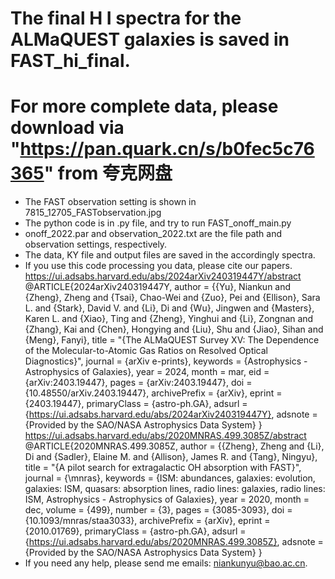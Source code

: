 # The final H I spectra for the ALMaQUEST galaxies is saved in FAST_hi_final.
# For more complete data, please download via "https://pan.quark.cn/s/b0fec5c76365" from 夸克网盘
* The FAST observation setting is shown in 7815_12705_FASTobservation.jpg
* The python code is in .py file, and try to run FAST_onoff_main.py
* onoff_2022.par and observation_2022.txt are the file path and observation settings, respectively.
* The data, KY file and output files are saved in the accordingly spectra.
* If you use this code processing you data, please cite our papers.  
  https://ui.adsabs.harvard.edu/abs/2024arXiv240319447Y/abstract  
  @ARTICLE{2024arXiv240319447Y,
       author = {{Yu}, Niankun and {Zheng}, Zheng and {Tsai}, Chao-Wei and {Zuo}, Pei and {Ellison}, Sara L. and {Stark}, David V. and {Li}, Di and {Wu}, Jingwen and {Masters}, Karen L. and {Xiao}, Ting and {Zheng}, Yinghui and {Li}, Zongnan and {Zhang}, Kai and {Chen}, Hongying and {Liu}, Shu and {Jiao}, Sihan and {Meng}, Fanyi},
        title = "{The ALMaQUEST Survey XV: The Dependence of the Molecular-to-Atomic Gas Ratios on Resolved Optical Diagnostics}",
      journal = {arXiv e-prints},
     keywords = {Astrophysics - Astrophysics of Galaxies},
         year = 2024,
        month = mar,
          eid = {arXiv:2403.19447},
        pages = {arXiv:2403.19447},
          doi = {10.48550/arXiv.2403.19447},
archivePrefix = {arXiv},
       eprint = {2403.19447},
 primaryClass = {astro-ph.GA},
       adsurl = {https://ui.adsabs.harvard.edu/abs/2024arXiv240319447Y},
      adsnote = {Provided by the SAO/NASA Astrophysics Data System}
}
  https://ui.adsabs.harvard.edu/abs/2020MNRAS.499.3085Z/abstract  
  @ARTICLE{2020MNRAS.499.3085Z,
       author = {{Zheng}, Zheng and {Li}, Di and {Sadler}, Elaine M. and {Allison}, James R. and {Tang}, Ningyu},
        title = "{A pilot search for extragalactic OH absorption with FAST}",
      journal = {\mnras},
     keywords = {ISM: abundances, galaxies: evolution, galaxies: ISM, quasars: absorption lines, radio lines: galaxies, radio lines: ISM, Astrophysics - Astrophysics of Galaxies},
         year = 2020,
        month = dec,
       volume = {499},
       number = {3},
        pages = {3085-3093},
          doi = {10.1093/mnras/staa3033},
archivePrefix = {arXiv},
       eprint = {2010.01769},
 primaryClass = {astro-ph.GA},
       adsurl = {https://ui.adsabs.harvard.edu/abs/2020MNRAS.499.3085Z},
      adsnote = {Provided by the SAO/NASA Astrophysics Data System}
}
* If you need any help, please send me emails: niankunyu@bao.ac.cn.

